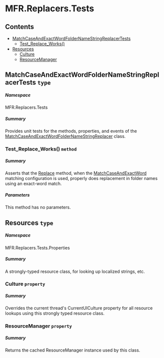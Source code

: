 <a name='assembly'></a>
# MFR.Replacers.Tests

## Contents

- [MatchCaseAndExactWordFolderNameStringReplacerTests](#T-MFR-Replacers-Tests-MatchCaseAndExactWordFolderNameStringReplacerTests 'MFR.Replacers.Tests.MatchCaseAndExactWordFolderNameStringReplacerTests')
  - [Test_Replace_Works()](#M-MFR-Replacers-Tests-MatchCaseAndExactWordFolderNameStringReplacerTests-Test_Replace_Works 'MFR.Replacers.Tests.MatchCaseAndExactWordFolderNameStringReplacerTests.Test_Replace_Works')
- [Resources](#T-MFR-Replacers-Tests-Properties-Resources 'MFR.Replacers.Tests.Properties.Resources')
  - [Culture](#P-MFR-Replacers-Tests-Properties-Resources-Culture 'MFR.Replacers.Tests.Properties.Resources.Culture')
  - [ResourceManager](#P-MFR-Replacers-Tests-Properties-Resources-ResourceManager 'MFR.Replacers.Tests.Properties.Resources.ResourceManager')

<a name='T-MFR-Replacers-Tests-MatchCaseAndExactWordFolderNameStringReplacerTests'></a>
## MatchCaseAndExactWordFolderNameStringReplacerTests `type`

##### Namespace

MFR.Replacers.Tests

##### Summary

Provides unit tests for the methods, properties, and events of the
[MatchCaseAndExactWordFolderNameStringReplacer](#T-MFR-MatchCaseAndExactWordFolderNameStringReplacer 'MFR.MatchCaseAndExactWordFolderNameStringReplacer')
class.

<a name='M-MFR-Replacers-Tests-MatchCaseAndExactWordFolderNameStringReplacerTests-Test_Replace_Works'></a>
### Test_Replace_Works() `method`

##### Summary

Asserts that the
[Replace](#M-MFR-IStringReplacer-Replace 'MFR.IStringReplacer.Replace')
method,
when the
[MatchCaseAndExactWord](#T-MFR-TextMatchingConfiguration-MatchCaseAndExactWord 'MFR.TextMatchingConfiguration.MatchCaseAndExactWord')
matching configuration is used, properly does replacement in folder
names using an exact-word match.

##### Parameters

This method has no parameters.

<a name='T-MFR-Replacers-Tests-Properties-Resources'></a>
## Resources `type`

##### Namespace

MFR.Replacers.Tests.Properties

##### Summary

A strongly-typed resource class, for looking up localized strings, etc.

<a name='P-MFR-Replacers-Tests-Properties-Resources-Culture'></a>
### Culture `property`

##### Summary

Overrides the current thread's CurrentUICulture property for all
  resource lookups using this strongly typed resource class.

<a name='P-MFR-Replacers-Tests-Properties-Resources-ResourceManager'></a>
### ResourceManager `property`

##### Summary

Returns the cached ResourceManager instance used by this class.
